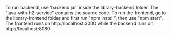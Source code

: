 To run backend, use 'backend.jar' inside the library-backend folder. The "java-with-h2-service" contains the source code.
To run the frontend, go to the library-frontend folder and first run "npm install", then use "npm start". The frontend runs on http://localhost:3000 while the backend runs on http://localhost:8080
